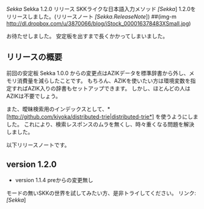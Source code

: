 *Sekka* Sekka 1.2.0 リリース
SKKライクな日本語入力メソッド *[Sekka*] 1.2.0をリリースしました。(リリースノート *[Sekka.ReleaseNote*])
 ##(img-m http://dl.dropbox.com/u/3870066/blog/iStock_000016378483XSmall.jpg)

お待たせしました。
安定板を出すまで長くかかってしまいました。

## リリースの概要
前回の安定板 Sekka 1.0.0 からの変更点はAZIKデータを標準辞書から外し、メモリ消費量を減らしたことです。
もちろん、AZIKを使いたい方は環境変数を指定すればAZIK入りの辞書もセットアップできます。
しかし、ほとんどの人はAZIKは不要でしょう。

また、曖昧検索用のインデックスとして、*[http://github.com/kiyoka/distributed-trie|distributed-trie*] を使うようにしました。
これにより、検索レスポンスのムラを無くし、時々重くなる問題を解決しました。

以下リリースノートです。
## version 1.2.0
- version 1.1.4 preからの変更無し

モードの無いSKKの世界を試してみたい方、是非トライしてください。
 リンク: *[Sekka*]
